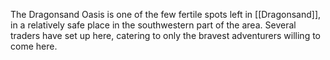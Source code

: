 
The Dragonsand Oasis is one of the few fertile spots left in [[Dragonsand]], in a relatively safe place in the southwestern part of the area. Several traders have set up here, catering to only the bravest adventurers willing to come here.